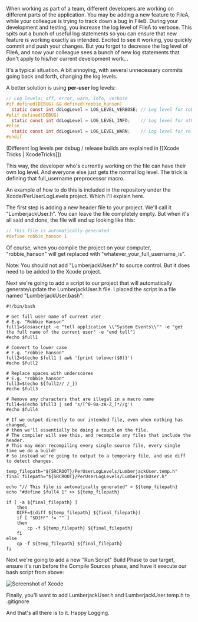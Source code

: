 When working as part of a team, different developers are working on different parts of the application. You may be adding a new feature to FileA, while your colleague is trying to track down a bug in FileB. During your development and testing, you increase the log level of FileA to verbose. This spits out a bunch of useful log statements so you can ensure that new feature is working exactly as intended. Excited to see it working, you quickly commit and push your changes. But you forgot to decrease the log level of FileA, and now your colleague sees a bunch of new log statements that don't apply to his/her current development work...

It's a typical situation. A bit annoying, with several unnecessary commits going back and forth, changing the log levels.

A better solution is using **per-user** log levels:

```objective-c
// Log levels: off, error, warn, info, verbose
#if defined(DEBUG) && defined(robbie_hanson)
  static const int ddLogLevel = LOG_LEVEL_VERBOSE; // Log level for robbie (debug)
#elif defined(DEBUG)
  static const int ddLogLevel = LOG_LEVEL_INFO;    // Log level for other team members (debug)
#else
  static const int ddLogLevel = LOG_LEVEL_WARN;    // Log level for release build
#endif
```

(Different log levels per debug / release builds are explained in [[Xcode Tricks | XcodeTricks]])

This way, the developer who's currently working on the file can have their own log level. And everyone else just gets the normal log level. The trick is defining that full_username preprocessor macro.

An example of how to do this is included in the repository under the Xcode/PerUserLogLevels project. Which I'll explain here.

The first step is adding a new header file to your project. We'll call it "LumberjackUser.h". You can leave the file completely empty. But when it's all said and done, the file will end up looking like this:

```objective-c
// This file is automatically generated
#define robbie_hanson 1
```

Of course, when you compile the project on your computer, "robbie_hanson" will get replaced with "whatever_your_full_username_is".

Note: You should not add "LumberjackUser.h" to source control. But it does need to be added to the Xcode project.

Next we're going to add a script to our project that will automatically generate/update the LumberjackUser.h file. I placed the script in a file named "LumberjackUser.bash":

```
#!/bin/bash

# Get full user name of current user
# E.g. "Robbie Hanson"
full1=$(osascript -e "tell application \\"System Events\\"" -e "get the full name of the current user" -e "end tell")
#echo $full1

# Convert to lower case
# E.g. "robbie hanson"
full2=$(echo $full1 | awk '{print tolower($0)}')
#echo $full2

# Replace spaces with underscores
# E.g. "robbie_hanson"
full3=$(echo ${full2// /_})
#echo $full3

# Remove any characters that are illegal in a macro name
full4=$(echo $full3 | sed 's/[^0-9a-zA-Z_]*//g')
#echo $full4

# If we output directly to our intended file, even when nothing has changed,
# then we'll essentially be doing a touch on the file.
# The compiler will see this, and recompile any files that include the header.
# This may mean recompiling every single source file, every single time we do a build!
# So instead we're going to output to a temporary file, and use diff to detect changes.

temp_filepath="${SRCROOT}/PerUserLogLevels/LumberjackUser.temp.h"
final_filepath="${SRCROOT}/PerUserLogLevels/LumberjackUser.h"

echo "// This file is automatically generated" > ${temp_filepath}
echo "#define $full4 1" >> ${temp_filepath}

if [ -a ${final_filepath} ]
	then
	DIFF=$(diff ${temp_filepath} ${final_filepath}) 
	if [ "$DIFF" != "" ] 
	then
		cp -f ${temp_filepath} ${final_filepath}
	fi
else
	cp -f ${temp_filepath} ${final_filepath}
fi
```

Next we're going to add a new "Run Script" Build Phase to our target, ensure it's run before the Compile Sources phase, and have it execute our bash script from above:

![Screenshot of Xcode](http://www.deusty.com/blog/CocoaLumberjack/PerUserLogLevels1.png)

Finally, you'll want to add LumberjackUser.h and LumberjackUser.temp.h to .gitignore

And that's all there is to it. Happy Logging.